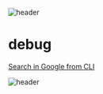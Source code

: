 
![header](/Tutoriales-IFC/assets/header.png)

# debug

[ Search in Google from CLI ](https://ubmi-ifc.github.io/Tutoriales-IFC/debug/goocli)

![header](/Tutoriales-IFC/assets/header.png)

